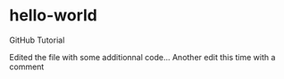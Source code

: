 # hello-world
GitHub Tutorial

Edited the file with some additionnal code...
Another edit this time with a comment


